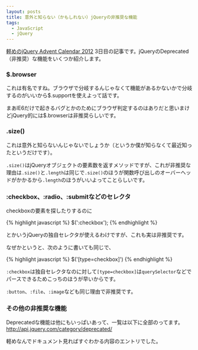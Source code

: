 ```yaml
---
layout: posts
title: 意外と知らない（かもしれない）jQueryの非推奨な機能
tags:
  - JavaScript
  - jQuery
---
```


[軽めのjQuery Advent Calendar 2012](http://www.adventar.org/calendars/29) 3日目の記事です。jQueryのDeprecated（非推奨）な機能をいくつか紹介します。

### $.browser

これは有名ですね。ブラウザで分岐するんじゃなくて機能があるかないかで分岐するのがいいから$.supportを使えよって話です。

まあIE6だけで起きるバグとかのためにブラウザ判定するのはありだと思いまけどjQuery的には$.browserは非推奨らしいです。

### .size()

これは意外と知らないんじゃないでしょうか（というか僕が知らなくて最近知ったというだけです）。

`.size()`はjQueryオブジェクトの要素数を返すメソッドですが、これが非推奨な理由は`.size()`と`.length`は同じで`.size()`のほうが関数呼び出しのオーバーヘッドがかかるから`.length`のほうがいいよってことらしいです。

### :checkbox、:radio、:submitなどのセレクタ

checkboxの要素を探したりするのに

{% highlight javascript %}
$(':checkbox');
{% endhighlight %}

とかいうjQueryの独自セレクタが使えるわけですが、これも実は非推奨です。

なぜかというと、次のように書いても同じで、

{% highlight javascript %}
$('[type=checkbox]')
{% endhighlight %}

`:checkbox`は独自セレクタなのに対して`[type=checkbox]`は`querySelector`などでパースできるためこっちのほうが早いからです。

`:button`、`:file`、`:image`なども同じ理由で非推奨です。

### その他の非推奨な機能

Deprecatedな機能は他にもいっぱいあって、一覧は以下に全部のってます。
http://api.jquery.com/category/deprecated/

軽めなんでドキュメント見ればすぐわかる内容のエントリでした。
